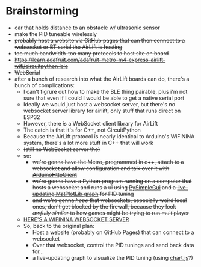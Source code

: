 # Brainstorming
- car that holds distance to an obstacle w/ ultrasonic sensor
- make the PID tuneable wirelessly
- ~~probably host a website via GitHub pages that can then connect to a websocket or BT serial the AirLift is hosting~~
- ~~too much bandwidth-too many protocols to host site on board~~
- ~~https://learn.adafruit.com/adafruit-metro-m4-express-airlift-wifi/circuitpython-ble~~
- ~~WebSerial~~
- after a bunch of research into what the AirLift boards can do, there's a bunch of complications:
  - I can't figrure out how to make the BLE thing pairable, plus i'm not sure that even if I could I would be able to get a native serial port
  - Ideally we would just host a websocket server, but there's no websocket server library for airlift, only stuff that runs direct on ESP32
  - However, there *is* a WebSocket client library for AirLift
  - The catch is that it's for C++, not CircuitPython
  - Because the AirLift protocol is nearly identical to Arduino's WiFiNINA system, there's a lot more stuff in C++ that will work
  - ~~(still no WebSocket server tho)~~
  - ~~so:~~
    - ~~we're gonna have the Metro, programmed in c++, attach to a websocket and allow configuration and talk over it with [ArduinoHttpClient](https://github.com/arduino-libraries/ArduinoHttpClient/blob/master/src/WebSocketClient.h)~~
    - ~~we're gonna have a Python program running on a computer that hosts a websocket and runs a ui using [PySimpleGui](https://realpython.com/pysimplegui-python/) and a [live-updating MatPlotLib graph](https://pythonprogramming.net/live-graphs-matplotlib-tutorial/) for PID tuning~~
    - ~~and we're gonna *hope* that websockets, especially weird local ones, don't get blocked by the firewall, because they look *awfully similar* to how games might be trying to run multiplayer~~
  - [HERE'S A WIFININA WEBSOCKET SERVER](https://github.com/khoih-prog/WebSockets2_Generic/blob/master/examples/Generic/WiFiNINA/SAMD/SAMD-Server/SAMD-Server.ino)
  - So, back to the original plan:
    - Host a website (probably on GitHub Pages) that can connect to a websocket
    - Over that websocket, control the PID tunings and send back data for...
    - a live-updating graph to visualize the PID tuning (using [chart.js](https://www.chartjs.org/)?)
